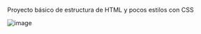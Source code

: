 Proyecto básico de estructura de HTML y pocos estilos con CSS


![image](https://github.com/Signasho/mi_cv/assets/156260562/f62a33d7-0164-4dfd-9462-2bebe2723947)
